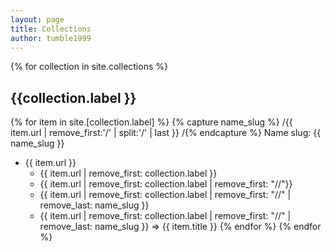 ```yaml
---
layout: page
title: Collections
author: tumble1999
---
```


{% for collection in site.collections %}
## {{collection.label }}
{% for item in site.[collection.label] %}
{% capture name_slug %}
/{{ item.url | remove_first:'/' | split:'/' | last }}
/{% endcapture %}
Name slug: {{ name_slug }}
* {{ item.url }}
  * {{ item.url | remove_first: collection.label }}
  * {{ item.url | remove_first: collection.label | remove_first: "//"}}
  * {{ item.url | remove_first: collection.label | remove_first: "//" | remove_last: name_slug }}
  * {{ item.url | remove_first: collection.label | remove_first: "//" | remove_last: name_slug }} => {{ item.title }}
{% endfor %}
{% endfor %}
